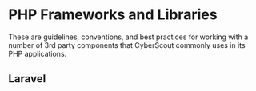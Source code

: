 # PHP Frameworks and Libraries

These are guidelines, conventions, and best practices for working with a number
of 3rd party components that CyberScout commonly uses in its PHP applications.

## Laravel

